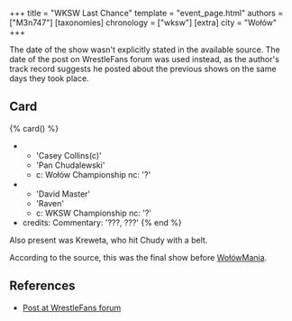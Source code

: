 +++
title = "WKSW Last Chance"
template = "event_page.html"
authors = ["M3n747"]
[taxonomies]
chronology = ["wksw"]
[extra]
city = "Wołów"
+++

The date of the show wasn't explicitly stated in the available source. The date of the post on WrestleFans forum was used instead, as the author's track record suggests he posted about the previous shows on the same days they took place.

## Card

{% card() %}
- - 'Casey Collins(c)'
  - 'Pan Chudalewski'
  - c: Wołów Championship
    nc: '?'
- - 'David Master'
  - 'Raven'
  - c: WKSW Championship
    nc: '?'
- credits:
    Commentary: '???, ???'
{% end %}

Also present was Kreweta, who hit Chudy with a belt.

According to the source, this was the final show before [WołówMania](@/e/wksw/2013-07-20-wksw-wolowmania.md).

## References

* [Post at WrestleFans forum](https://wrestlefans.pl/forum/viewtopic.php?f=295&t=36296)

